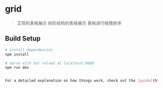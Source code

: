 # grid

> 正常的表格展示
> 树形结构的表格展示
> 表格进行拖拽排序

## Build Setup

``` bash
# install dependencies
npm install

# serve with hot reload at localhost:8080
npm run dev


For a detailed explanation on how things work, check out the [guide](http://vuejs-templates.github.io/webpack/) and [docs for vue-loader](http://vuejs.github.io/vue-loader).
